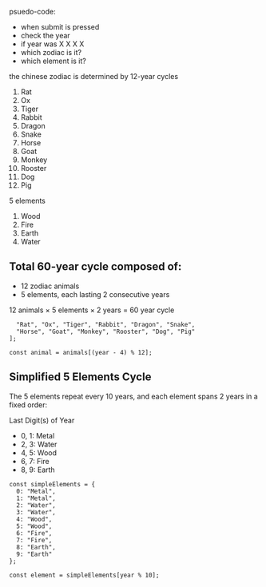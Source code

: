 psuedo-code:
- when submit is pressed
- check the year 
- if year was X X X X
- which zodiac is it?
- which element is it?

the chinese zodiac is determined by 12-year cycles

1. Rat
2. Ox
3. Tiger
4. Rabbit
5. Dragon
6. Snake
7. Horse
8. Goat
9. Monkey
10. Rooster
11. Dog
12. Pig

5 elements

1. Wood
2. Fire
3. Earth
4. Water


## Total 60-year cycle composed of:
-  12 zodiac animals
- 5 elements, each lasting 2 consecutive years

12 animals × 5 elements × 2 years = 60 year cycle

```const animals = [
  "Rat", "Ox", "Tiger", "Rabbit", "Dragon", "Snake",
  "Horse", "Goat", "Monkey", "Rooster", "Dog", "Pig"
];

const animal = animals[(year - 4) % 12];
```

## Simplified 5 Elements Cycle
The 5 elements repeat every 10 years, and each element spans 2 years in a fixed order:

Last Digit(s) of Year
- 0, 1:	Metal
- 2, 3:	Water
- 4, 5:	Wood
- 6, 7:	Fire
- 8, 9:	Earth

```
const simpleElements = {
  0: "Metal",
  1: "Metal",
  2: "Water",
  3: "Water",
  4: "Wood",
  5: "Wood",
  6: "Fire",
  7: "Fire",
  8: "Earth",
  9: "Earth"
};

const element = simpleElements[year % 10];
```
